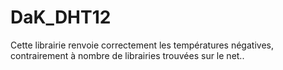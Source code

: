 # DaK_DHT12
Cette librairie renvoie correctement les températures négatives, contrairement à nombre de librairies trouvées sur le net..